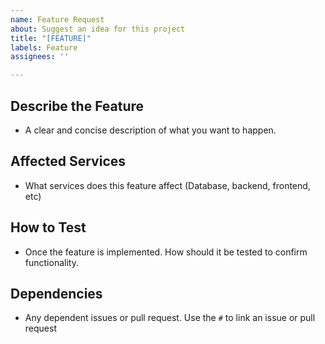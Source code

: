 ```yaml
---
name: Feature Request
about: Suggest an idea for this project
title: "[FEATURE]"
labels: Feature
assignees: ''

---
```


## **Describe the Feature**
- A clear and concise description of what you want to happen.

## **Affected Services**
- What services does this feature affect (Database, backend, frontend, etc)

## **How to Test**
- Once the feature is implemented. How should it be tested to confirm functionality.

## **Dependencies**
- Any dependent issues or pull request. Use the `#` to link an issue or pull request
